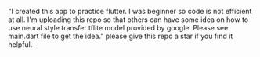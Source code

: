 "I created this app to practice flutter. I was beginner so code is not efficient at all. I'm uploading this repo so that others can have some idea on how to use neural style transfer tflite model provided by google. Please see main.dart file to get the idea." 
please give this repo a star if you find it helpful.
